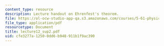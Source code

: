 ```yaml
---
content_type: resource
description: Lecture handout on Ehrenfest's theorem.
file: https://ol-ocw-studio-app-qa.s3.amazonaws.com/courses/5-61-physical-chemistry-fall-2007/cfe3277a12500dd6b948911b1f9ac390_lecture12_sup2.pdf
file_type: application/pdf
resourcetype: Document
title: lecture12_sup2.pdf
uid: cfe3277a-1250-0dd6-b948-911b1f9ac390
---
```

